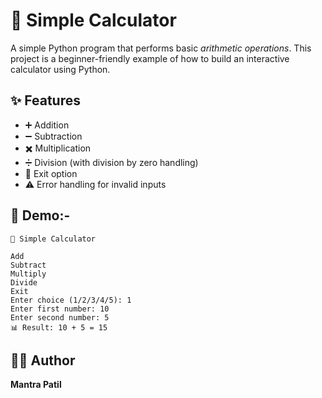 # 🧮 Simple Calculator
A simple Python program that performs basic *arithmetic operations*. This project is a beginner-friendly example of how to build an interactive calculator using Python.

## ✨ Features

- ➕ Addition
- ➖ Subtraction
- ✖️ Multiplication
- ➗ Division (with division by zero handling)
- 🚪 Exit option
- ⚠️ Error handling for invalid inputs

## 📸 Demo:-
```
🧮 Simple Calculator

Add
Subtract
Multiply
Divide
Exit
Enter choice (1/2/3/4/5): 1
Enter first number: 10
Enter second number: 5
📊 Result: 10 + 5 = 15
```

## 👨‍💻 Author
**Mantra Patil**
